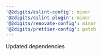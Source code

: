 ```yaml
---
'@2digits/eslint-config': minor
'@2digits/eslint-plugin': minor
'@2digits/renovate-config': minor
'@2digits/prettier-config': patch
---
```


Updated dependencies
